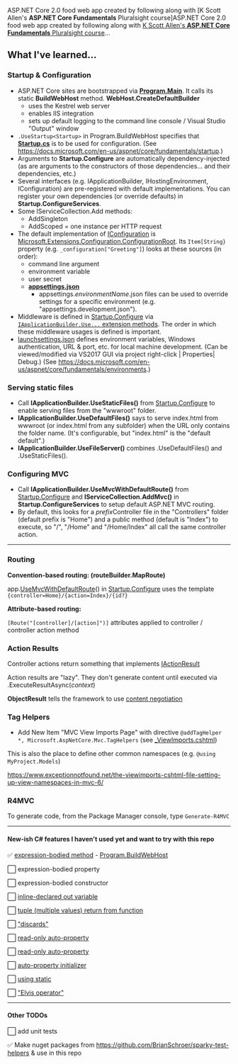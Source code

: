 ﻿ASP.NET Core 2.0 food web app created by following along with [K Scott Allen's **ASP.NET Core Fundamentals** Pluralsight course]ASP.NET Core 2.0 food web app created by following along with [K Scott Allen's **ASP.NET Core Fundamentals** Pluralsight course](https://www.pluralsight.com/courses/aspdotnet-core-fundamentals)...

## What I've learned...

### Startup & Configuration
* ASP.NET Core sites are bootstrapped via [**Program.Main**](DotNetCoreFood/Program.cs).
It calls its static **BuildWebHost** method. **WebHost.CreateDefaultBuilder**
	* uses the Kestrel web server
    * enables IIS integration
    * sets up default logging to the command line console / Visual Studio "Output" window
* `.UseStartup<Startup>` in Program.BuildWebHost specifies that [**Startup.cs**](DotNetCoreFood/Startup.cs)
is to be used for configuration. (See https://docs.microsoft.com/en-us/aspnet/core/fundamentals/startup.)
* Arguments to **Startup.Configure** are automatically dependency-injected
(as are arguments to the constructors of those dependencies... and their dependencies, etc.)
* Several interfaces (e.g. IApplicationBuilder, IHostingEnvironment, IConfiguration) are pre-registered with default implementations.
You can register your own dependencies (or override defaults) in **Startup.ConfigureServices**.
* Some IServiceCollection.Add methods:
  * AddSingleton
  * AddScoped = one instance per HTTP request
* The default implementation of [IConfiguration](https://docs.microsoft.com/en-us/dotnet/api/microsoft.extensions.configuration.iconfiguration?view=aspnetcore-2.0) 
is [Microsoft.Extensions.Configuration.ConfigurationRoot](https://docs.microsoft.com/en-us/dotnet/api/microsoft.extensions.configuration.configurationroot?view=aspnetcore-2.0).
Its `Item[String}` property (e.g. `_configuration["Greeting"]`) looks at these sources (in order):
	* command line argument
    * environment variable
    * user secret
    * [**appsettings.json**](DotNetCoreFood/appsettings.json)
      * appsettings.*environmentName*.json files can be used to override settings for a specific environment (e.g. "appsettings.development.json").
* Middleware is defined in [Startup.Configure](DotNetCoreFood/Startup.cs) via 
[`IApplicationBuilder.Use...` extension methods](https://docs.microsoft.com/en-us/dotnet/api/microsoft.aspnetcore.builder.iapplicationbuilder?view=aspnetcore-2.0).
The order in which these middleware usages is defined is important.
* [launchsettings.json](DotNetCoreFood/Properties/launchsettings.json) defines environment variables, 
Windows authentication, URL & port, etc. for local machine development.
(Can be viewed/modified via VS2017 GUI via project right-click | Properties| Debug.)
(See https://docs.microsoft.com/en-us/aspnet/core/fundamentals/environments.)

### Serving static files
* Call **IApplicationBuilder.UseStaticFiles()** from [Startup.Configure](DotNetCoreFood/Startup.cs) to enable serving files from the "wwwroot" folder.
* **IApplicationBuilder.UseDefaultFiles()** says to serve index.html from wwwroot (or index.html from any subfolder)
when the URL only contains the folder name. (It's configurable, but "index.html" is the "default default".)
* **IApplicationBuilder.UseFileServer()** combines .UseDefaultFiles() and .UseStaticFiles().

### Configuring MVC
* Call **IApplicationBuilder.UseMvcWithDefaultRoute()** from [Startup.Configure](DotNetCoreFood/Startup.cs)
and **IServiceCollection.AddMvc()** in **Startup.ConfigureServices** to setup default ASP.NET MVC routing.
* By default, this looks for a *prefix*Controller file in the "Controllers" folder (default prefix is "Home") and
a public method (default is "Index") to execute, so "/", "/Home" and "/Home/Index" all call the same controller action.
-----

### Routing

**Convention-based routing: (routeBuilder.MapRoute)**

app.[UseMvcWithDefaultRoute](https://docs.microsoft.com/en-us/dotnet/api/microsoft.aspnetcore.builder.mvcapplicationbuilderextensions.usemvcwithdefaultroute?view=aspnetcore-2.0)() in [Startup.Configure](DotNetCoreFood/Startup.cs) uses the template `{controller=Home}/{action=Index}/{id?}`

**Attribute-based routing:**

`[Route("[controller]/[action]")]` attributes applied to controller / controller action method

### Action Results
Controller actions return something that implements [IActionResult](https://docs.microsoft.com/en-us/dotnet/api/microsoft.aspnetcore.mvc.iactionresult?view=aspnetcore-2.0)

Action results are "lazy". They don't generate content until executed via .ExecuteResultAsync(*context*)

**ObjectResult** tells the framework to use [content negotiation](https://docs.microsoft.com/en-us/aspnet/core/mvc/models/formatting#content-negotiation)

### Tag Helpers
* Add New Item "MVC View Imports Page" with directive `@addTagHelper *, Microsoft.AspNetCore.Mvc.TagHelpers` (see [_ViewImports.cshtml](DotNetCoreFood/Views/_ViewImports.cshtml))

This is also the place to define other common namespaces (e.g. `@using MyProject.Models`)

https://www.exceptionnotfound.net/the-viewimports-cshtml-file-setting-up-view-namespaces-in-mvc-6/

### R4MVC

To generate code, from the Package Manager console, type `Generate-R4MVC`

-----

#### New-ish C# features I haven't used yet and want to try with this repo
✅ [expression-bodied method](https://docs.microsoft.com/en-us/dotnet/csharp/programming-guide/statements-expressions-operators/expression-bodied-members) - [Program.BuildWebHost](DotNetCoreFood/Program.cs)

⬜️ expression-bodied property

⬜️ expression-bodied constructor

⬜️ [inline-declared out variable](https://docs.microsoft.com/en-us/dotnet/csharp/whats-new/csharp-7#out-variables)

⬜️ [tuple (multiple values) return from function](https://docs.microsoft.com/en-us/dotnet/csharp/whats-new/csharp-7#tuples)

⬜️ ["discards"](https://docs.microsoft.com/en-us/dotnet/csharp/whats-new/csharp-7#discards)

⬜️ [read-only auto-property](https://docs.microsoft.com/en-us/dotnet/csharp/whats-new/csharp-6#read-only-auto-properties)

⬜️ [read-only auto-property](https://docs.microsoft.com/en-us/dotnet/csharp/whats-new/csharp-6#read-only-auto-properties)

⬜️ [auto-property initializer](https://docs.microsoft.com/en-us/dotnet/csharp/whats-new/csharp-6#auto-property-initializers)

⬜️ [using static](https://docs.microsoft.com/en-us/dotnet/csharp/whats-new/csharp-6#using-static)

⬜️ ["Elvis operator"](https://docs.microsoft.com/en-us/dotnet/csharp/whats-new/csharp-6#auto-property-initializers)

-----
#### Other TODOs
⬜️ add unit tests

✅ Make nuget packages from https://github.com/BrianSchroer/sparky-test-helpers & use in this repo